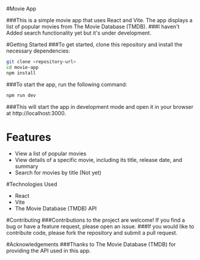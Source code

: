 #Movie App

###This is a simple movie app that uses React and Vite. The app displays a list of popular movies from The Movie Database (TMDB).
###I haven't Added search functionality yet but it's under development.

#Getting Started
###To get started, clone this repository and install the necessary dependencies:

```bash
git clone <repository-url>
cd movie-app
npm install
```

###To start the app, run the following command:

```bash
npm run dev
```

###This will start the app in development mode and open it in your browser at http://localhost:3000.

# Features

* View a list of popular movies
* View details of a specific movie, including its title, release date, and summary
* Search for movies by title (Not yet)

#Technologies Used

* React
* Vite
* The Movie Database (TMDB) API


#Contributing
###Contributions to the project are welcome! If you find a bug or have a feature request, please open an issue. 
###If you would like to contribute code, please fork the repository and submit a pull request.

#Acknowledgements
###Thanks to The Movie Database (TMDB) for providing the API used in this app.
